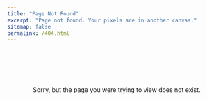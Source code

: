 ```yaml
---
title: "Page Not Found"
excerpt: "Page not found. Your pixels are in another canvas."
sitemap: false
permalink: /404.html
---
```

<br>
<br>
<br>
<br>
<br>
<div style="text-align: center"> Sorry, but the page you were trying to view does not exist. </div>
<br>
<br>
<br>
<br>
<br>